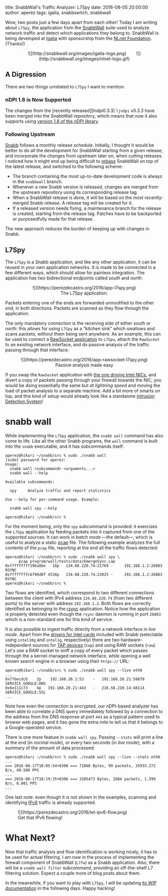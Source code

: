 title: SnabbWall's Traffic Analyzer: L7Spy
date: 2016-08-05 20:00:00
author: aperez
tags: igalia, snabbswitch, snabbwall


Wow, two posts just a few days apart from each other! Today I am writing about
`L7Spy`, the application from the [SnabbWall](http://snabbwall.org) suite used
to analyze network traffic and detect which applications they belong to.
SnabbWall is being developed at [Igalia](https://www.igalia.com) with
sponsorship from the [NLnet Foundation](https://nlnet.nl). (Thanks!)

<figure style="text-align:center">
  ![](http://snabbwall.org/images/igalia-logo.png)
  <span style="margin-left:20px">&nbsp;</span>
  ![](http://snabbwall.org/images/nlnet-logo.gif)
</figure>


A Digression
------------

There are two things unrelated to `L7Spy` I want to mention:

### nDPI 1.8 is Now Supported

The changes from the [recently released][lndpi0.3.3] `ljndpi` v0.3.3 have been
merged into the SnabbWall repository, which means that now it also supports
using [version 1.8 of the nDPI library](https://github.com/ntop/nDPI/releases/tag/1.8).

### Following Upstream

[Snabb][snabb] follows a monthly release schedule. Initially, I thought it
would be better to do all the development for SnabbWall starting from a given
release, and incorporate the changes from upstream later on, when cutting
releases. I noticed how it might end up being difficult to
[rebase](https://git-scm.com/book/en/v2/Git-Branching-Rebasing) SnabbWall on
top of the latest release, and switched to the following scheme:

* The branch containing the most up-to-date development code is always in the
  `snabbwall` branch.
* Whenever a new Snabb version is released, changes are merged from the
  upstream repository using its corresponding release tag.
* When a SnabbWall release is done, it will be based on the most
  recently-merged Snabb release. A release tag will be created for it.
* If a released version needs fixing, a maintenance branch for the release is
  created, starting from the release tag. Patches have to be backported or
  purposedfully made for that release.

The new approach reduces the burden of keeping up with changes in Snabb.


L7Spy
-----

The `L7Spy` is a Snabb application, and like any other application, it can be
reused in your own application networks. It is made to be connected in a few
different ways, which should allow for painless integration. The application
has two bidirectional endpoints called *south* and *north*:

<figure style="text-align:center">
  ![](https://perezdecastro.org/2016/app-l7spy.png)
  <figcaption>The L7Spy application.</figcaption>
</figure>

Packets entering one of the ends are forwarded unmodified to the other end,
in both directions. Packets are scanned as they flow through the application.

The only mandatory connection is the receiving side of either *south* or
*north*: this allows for using `L7Spy` as a “kitchen sink” which swallows and
scans packets, without them being sent anywhere. As an example, this can be
used to connect a [RawSocket
application](https://github.com/snabbco/snabb/tree/master/src/apps/socket) to
`L7Spu`, attach the `RawSocket` to an existing network interface, and do
passive analysis of the traffic passing through that interface:

<figure style="text-align:center">
  ![](https://perezdecastro.org/2016/app-rawsocket-l7spy.png)
  <figcaption>Passive analysis made easy</figcaption>
</figure>

If you swap the `RawSocket` application with [the one driving Intel
NICs](https://github.com/snabbco/snabb/tree/master/src/apps/intel), and divert
a copy of packets passing through your firewall towards the NIC, you would be
doing essentially the same but *at lightning speed* and moving the load of
packet analysis to a separate machine. Add a bit more of smarts on top, and
this kind of setup would already look like a standalone [Intrusion Detection
System](https://en.wikipedia.org/wiki/Intrusion_detection_system)!


snabb wall
==========

While implementing the `L7Spy` application, the `snabb wall` command has also
come to life. Like all the other Snabb programs, the `wall` command is built
into the `snabb` executable, and it has subcommands itself:

```
aperez@hikari ~/snabb/src % sudo ./snabb wall
[sudo] password for aperez:
Usage:
  snabb wall <subcommand> <arguments...>
  snabb wall --help

Available subcommands:

  spy     Analyze traffic and report statistics

Use --help for per-command usage. Example:

  snabb wall spy --help

aperez@hikari ~/snabb/src %
```

For the moment being, only the `spy` subcommand is provided: it exercises the
`L7Spy` application by feeding packets into it captured from one of the
supported sources. It can work in *batch mode* —the default—, which is useful
to analyze a static [pcap](https://en.wikipedia.org/wiki/Pcap) file. The
following example analyzes the full contents of the `pcap` file, reporting at
the end all the traffic flows detected:

```
aperez@hikari ~/snabb/src % sudo ./snabb wall spy \
      pcap program/wall/tests/data/EmergeSync.cap
0xfffffffff19ba8be   18p   134.68.220.74:21769 -     192.168.1.2:26883  RSYNC
0xffffffffc6f96d0f 4538p   134.68.220.74:22025 -     192.168.1.2:26883  RSYNC
aperez@hikari ~/snabb/src %
```

Two flows are identified, which correspond to two different connections
between the client with IPv4 address `134.68.220.74` (from two different
ports) to the server with address `192.168.1.2`. Both flows are correctly
identified as belonging to the [rsync](https://en.wikipedia.org/wiki/Rsync)
application. Notice how the application is properly detected even though the
`rsync` daemon is running in port `26883` which is a non-standard one for
this kind of service.

It is also possible to ingest traffic directly from a network interface in
*live mode*. Apart from the [drivers for Intel
cards](https://github.com/snabbco/snabb/blob/master/src/apps/intel/README.md)
included with Snabb (selectable using `intel10g` and `intel1g`, respectively)
there are two hardware-independent sources for [TAP
devices](https://en.wikipedia.org/wiki/TUN/TAP) (`tap`) and using RAW sockets
(`raw`). Let's use a RAW socket to sniff a copy of every packet which passes
through the a kernel-managed network interface, while opening a well known
search engine in a browser using their `https://` URL:

```
aperez@hikari ~/snabb/src % sudo ./snabb wall spy --live eth0
...
0x77becdcb    2p    192.168.20.1:53    -   192.168.20.21:58870  SERVICE_GOOGLE:DNS
0x6e111c73    4p   192.168.20.21:443   -   216.58.210.14:48114  SERVICE_GOOGLE:SSL
...
```

Note how even the connection is encrypted, our nDPI-based analyzer has been
able to correlate a DNS query immediately followed by a connection to the
address from the DNS response at port `443` as a typical pattern used to
browse web pages, and it has gone the extra mile to tell us that it belongs to
a Google-operated service.

There is one more feature in `snabb wall spy`. Passing `--stats` will print a
line at the end (in *normal mode*), or every two seconds (in *live mode*),
with a summary of the amount of data processed:

```
aperez@hikari ~/snabb/src % sudo ./snabb wall spy --live --stats eth0
...
=== 2016-08-17T18:05:54+0300 === 71866 Bytes, 99 packets, 35933.272 B/s, 49.500 PPS
...
=== 2016-08-17T18:19:35+0300 === 3105473 Bytes, 2884 packets, 1.599 B/s, 0.001 PPS
...
```

One last note: even though it is not shown in the examples, scanning and
identifying [IPv6](https://en.wikipedia.org/wiki/Ipv6) traffic is already
supported.

<figure class="image">
  ![](https://perezdecastro.org/2016/let-ipv6-flow.png)
  <figcaption>Get that IPv6 flowing!</figcaption>
</figure>


What Next?
==========

Now that traffic analysis and flow identification is working nicely, it has to
be used for actual filtering. I am now in the process of implementing the
firewall component of SnabbWall (`L7fw`) as a Snabb application. Also, there
will be a `snabb wall filter` subcommand, providing an off-the-shelf L7
filtering solution. Expect a couple more of blog posts about them.

In the meanwhile, if you want to play with `L7Spy`, I will be updating
[its WIP documentation](http://snabbwall.org/refdoc.html#snabbwall-apps) in the
following days. Happy hacking!


[snabb]: https://github.com/snabbco/snabb
[ljndpi0.0.3]: https://perezdecastro.org/2016/ljndpi-0.0.3-released.html

